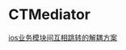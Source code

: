 CTMediator
==========

[ios业务模块间互相跳转的解耦方案](http://blog.csdn.net/cuibo1123/article/details/51017376)
